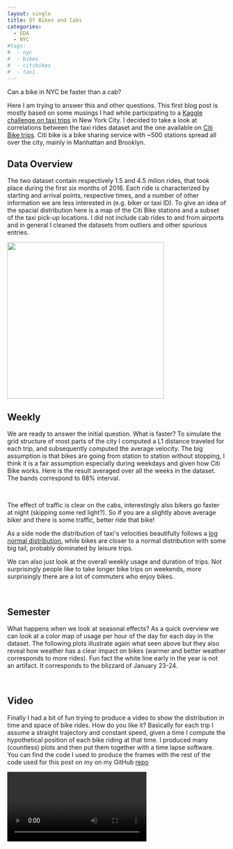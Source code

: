 ```yaml
---
layout: single
title: Of Bikes and Cabs
categories:
  - EDA
  - NYC
#tags:
#  - nyc
#  - bikes
#  - citibikes
#  - taxi
---
```



Can a bike in NYC be faster than a cab?

Here I am trying to answer this and other questions. This first blog post is mostly based on some musings I had while
participating to a [Kaggle challenge on taxi trips](https://www.kaggle.com/c/nyc-taxi-trip-duration) in New York City. 
I decided to take a look at correlations between the taxi rides dataset and the one available
on [Citi Bike trips](https://www.citibikenyc.com/system-data). Citi bike is a bike sharing service with ~500 stations spread all over the city,
mainly in Manhattan and Brooklyn.


## Data Overview

The two dataset contain respectively 1.5 and 4.5 milion rides, that took place during the first six months of 2016.
Each ride is characterized by starting and arrival points, respective times, and a number of other 
information we are less interested in (e.g. biker or taxi ID).
To give an idea of the spacial distribution here is a map of the Citi Bike stations and a subset of the taxi pick-up locations.
I did not include cab rides to and from airports and in general I cleaned the datasets from outliers and other spurious entries.

<img width="360"  src="https://roundedup.github.io/assets/images/bikecabs/scatter.jpg" alt="">

## Weekly

We are ready to answer the initial question. What is faster?
To simulate the grid structure of most parts of the city I computed a L1 distance traveled for each trip, 
and subsequently computed the average velocity. The big assumption is that bikes are going from station to station
without stopping, I think it is a fair assumption especially during weekdays and given how Citi Bike works.
Here is the result averaged over all the weeks in the dataset. The bands correspond to 68% interval.

<img src="https://roundedup.github.io/assets/images/bikecabs/speed.png" alt="">

<img src="https://roundedup.github.io/assets/images/bikecabs/lognormal.png" alt="">

The effect of traffic is clear on the cabs, interestingly also bikers go faster at night (skipping some red light?).
So if you are a slightly above average biker and there is some traffic, better ride that bike!

As a side node the distribution of taxi's velocities beautifully follows a [log normal distribution](https://en.wikipedia.org/wiki/Log-normal_distribution#Occurrence_and_applications), 
while bikes are closer to a normal distribution with some big tail, probably dominated by leisure trips.


We can also just look at the overall weekly usage and duration of trips. Not surprisingly people like to take longer
bike trips on weekends, more surprisingly there are a lot of commuters who enjoy bikes.

<img src="https://roundedup.github.io/assets/images/bikecabs/usage.png" alt="">
<img src="https://roundedup.github.io/assets/images/bikecabs/duration.png" alt="">


## Semester
What happens when we look at seasonal effects?
As a quick overview we can look at a color map of usage per hour of the day for each day in the dataset. The following plots 
illustrate again what seen above but they also reveal how weather has a clear impact on bikes
 (warmer and better weather corresponds to more rides). 
Fun fact the white line early in the year is not an artifact. It corresponds to the blizzard of January 23-24.


<img src="https://roundedup.github.io/assets/images/bikecabs/taxi_year.png" alt="">
<img src="https://roundedup.github.io/assets/images/bikecabs/bike_year.png" alt="">


## Video

Finally I had a bit of fun trying to produce a video to show the distribution in time and space of bike rides.
How do you like it? Basically for each trip I assume a straight trajectory and constant speed, given a time I compute the hypothetical 
position of each bike riding at that time. I produced many (countless) plots and then put them together 
with a time lapse software. You can find the code I used to produce the frames with the rest of the code used for this post on my on my GitHub 
[repo](https://github.com/roundedup)
  

<video width="320"  controls="controls">
  <source src="https://roundedup.github.io/assets/videos/bikecabs/fin.mp4" type="video/mp4">
</video>

